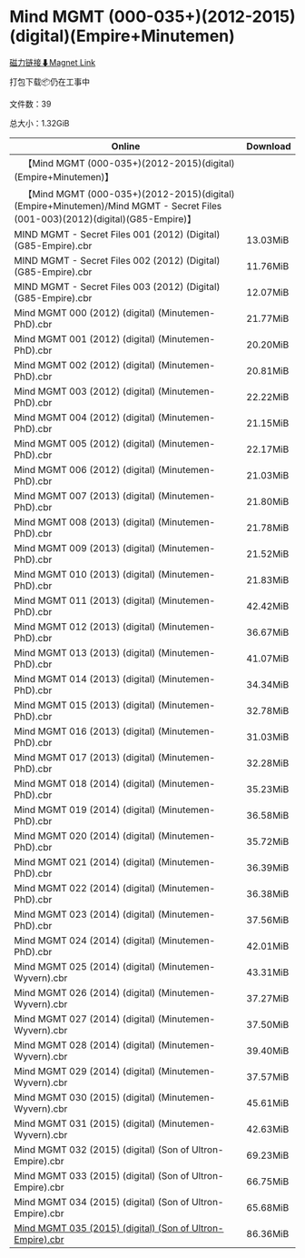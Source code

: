 # Mind MGMT (000-035+)(2012-2015)(digital)(Empire+Minutemen)

[磁力链接⬇Magnet Link](magnet:?xt=urn:btih:d2c268550c148e4bcc2a0ba53beaa9666f4d81ae&dn=Mind%20MGMT%20%28000-035%2B%29%282012-2015%29%28digital%29%28Empire%2BMinutemen%29)

打包下载📦仍在工事中

文件数：39

总大小：1.32GiB

Online | Download
--- | ---
&emsp;【Mind MGMT (000-035+)(2012-2015)(digital)(Empire+Minutemen)】 | 
&emsp;【Mind MGMT (000-035+)(2012-2015)(digital)(Empire+Minutemen)/Mind MGMT - Secret Files (001-003)(2012)(digital)(G85-Empire)】 | 
MIND MGMT - Secret Files 001 (2012) (Digital) (G85-Empire).cbr | 13.03MiB
MIND MGMT - Secret Files 002 (2012) (Digital) (G85-Empire).cbr | 11.76MiB
MIND MGMT - Secret Files 003 (2012) (Digital) (G85-Empire).cbr | 12.07MiB
Mind MGMT 000 (2012) (digital) (Minutemen-PhD).cbr | 21.77MiB
Mind MGMT 001 (2012) (digital) (Minutemen-PhD).cbr | 20.20MiB
Mind MGMT 002 (2012) (digital) (Minutemen-PhD).cbr | 20.81MiB
Mind MGMT 003 (2012) (digital) (Minutemen-PhD).cbr | 22.22MiB
Mind MGMT 004 (2012) (digital) (Minutemen-PhD).cbr | 21.15MiB
Mind MGMT 005 (2012) (digital) (Minutemen-PhD).cbr | 22.17MiB
Mind MGMT 006 (2012) (digital) (Minutemen-PhD).cbr | 21.03MiB
Mind MGMT 007 (2013) (digital) (Minutemen-PhD).cbr | 21.80MiB
Mind MGMT 008 (2013) (digital) (Minutemen-PhD).cbr | 21.78MiB
Mind MGMT 009 (2013) (digital) (Minutemen-PhD).cbr | 21.52MiB
Mind MGMT 010 (2013) (digital) (Minutemen-PhD).cbr | 21.83MiB
Mind MGMT 011 (2013) (digital) (Minutemen-PhD).cbr | 42.42MiB
Mind MGMT 012 (2013) (digital) (Minutemen-PhD).cbr | 36.67MiB
Mind MGMT 013 (2013) (digital) (Minutemen-PhD).cbr | 41.07MiB
Mind MGMT 014 (2013) (digital) (Minutemen-PhD).cbr | 34.34MiB
Mind MGMT 015 (2013) (digital) (Minutemen-PhD).cbr | 32.78MiB
Mind MGMT 016 (2013) (digital) (Minutemen-PhD).cbr | 31.03MiB
Mind MGMT 017 (2013) (digital) (Minutemen-PhD).cbr | 32.28MiB
Mind MGMT 018 (2014) (digital) (Minutemen-PhD).cbr | 35.23MiB
Mind MGMT 019 (2014) (digital) (Minutemen-PhD).cbr | 36.58MiB
Mind MGMT 020 (2014) (digital) (Minutemen-PhD).cbr | 35.72MiB
Mind MGMT 021 (2014) (digital) (Minutemen-PhD).cbr | 36.39MiB
Mind MGMT 022 (2014) (digital) (Minutemen-PhD).cbr | 36.38MiB
Mind MGMT 023 (2014) (digital) (Minutemen-PhD).cbr | 37.56MiB
Mind MGMT 024 (2014) (digital) (Minutemen-PhD).cbr | 42.01MiB
Mind MGMT 025 (2014) (digital) (Minutemen-Wyvern).cbr | 43.31MiB
Mind MGMT 026 (2014) (digital) (Minutemen-Wyvern).cbr | 37.27MiB
Mind MGMT 027 (2014) (digital) (Minutemen-Wyvern).cbr | 37.50MiB
Mind MGMT 028 (2014) (digital) (Minutemen-Wyvern).cbr | 39.40MiB
Mind MGMT 029 (2014) (digital) (Minutemen-Wyvern).cbr | 37.57MiB
Mind MGMT 030 (2015) (digital) (Minutemen-Wyvern).cbr | 45.61MiB
Mind MGMT 031 (2015) (digital) (Minutemen-Wyvern).cbr | 42.63MiB
Mind MGMT 032 (2015) (digital) (Son of Ultron-Empire).cbr | 69.23MiB
Mind MGMT 033 (2015) (digital) (Son of Ultron-Empire).cbr | 66.75MiB
Mind MGMT 034 (2015) (digital) (Son of Ultron-Empire).cbr | 65.68MiB
[Mind MGMT 035 (2015) (digital) (Son of Ultron-Empire).cbr](https://github.com/alicewish/markdown/blob/master/comic/Mind-MGMT-035-2015-digital-Son-of-Ultron-Empire-cbr.md) | 86.36MiB